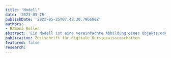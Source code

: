 ```yaml
---
title: 'Modell'
date: '2023-05-25'
publishDate: '2023-05-25T07:42:30.796690Z'
authors:
- Ramona Roller
abstract: 'Ein Modell ist eine vereinfachte Abbildung eines Objekts oder Systems mit einem beabsichtigten Ziel. Der Modellbegriff stammt ursprünglich aus dem 16. Jahrhundert und bezeichnete damals in der Architektur verschiedene Entwurfsprinzipien. Bis ins 20. Jahrhundert hinein entwickelten sich verschiedene Untertypen des Modellbegriffs, wie beispielsweise das abbildende oder statistische Modell. Dieser Beitrag konzentriert sich auf die für die DH relevanten daten- und computergestützten Modelltypen. Wir erklären diese Modelltypen, beschreiben Anwendungsbeispiele in Fachdisziplinen der DH und unterscheiden den Modellbegriff von ähnlichen Begriffen aus der wissenschaftlichen Praxis, wie Theorie oder Operationalisierung. Ein abschliessender Umriss aktueller Kontroversen in der Modellierungspraxis, z. B. betreffend der Interpretierbarkeit von Modellen, gibt Einblicke in die aktuelle Forschung.'
publication: Zeitschrift für digitale Geisteswissenschaften
featured: false
research:
---
```


